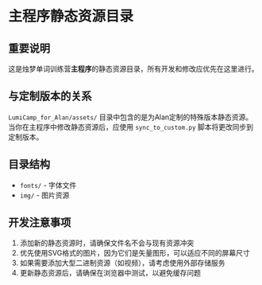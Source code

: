 # 主程序静态资源目录

## 重要说明

这是烛梦单词训练营**主程序**的静态资源目录，所有开发和修改应优先在这里进行。

## 与定制版本的关系

`LumiCamp_for_Alan/assets/` 目录中包含的是为Alan定制的特殊版本静态资源。当你在主程序中修改静态资源后，应使用 `sync_to_custom.py` 脚本将更改同步到定制版本。

## 目录结构

- `fonts/` - 字体文件
- `img/` - 图片资源

## 开发注意事项

1. 添加新的静态资源时，请确保文件名不会与现有资源冲突
2. 优先使用SVG格式的图片，因为它们是矢量图形，可以适应不同的屏幕尺寸
3. 如果需要添加大型二进制资源（如视频），请考虑使用外部存储服务
4. 更新静态资源后，请确保在浏览器中测试，以避免缓存问题